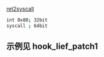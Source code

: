 [ret2syscall](https://syscalls.w3challs.com/?arch=x86)

```sh
int 0x80; 32bit
syscall ; 64bit
```

## 示例见 hook_lief_patch1
